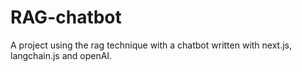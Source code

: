 # RAG-chatbot
A project using the rag technique with a chatbot written with next.js, langchain.js and openAI.
